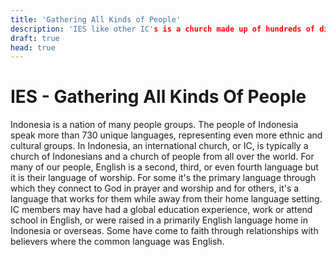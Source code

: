 ```yaml
---
title: 'Gathering All Kinds of People'
description: 'IES like other IC's is a church made up of hundreds of different kinds of people from different places, backgrounds, traditions and expereinces.'
draft: true
head: true
---
```


# IES - Gathering All Kinds Of People

Indonesia is a nation of many people groups. The people of Indonesia speak more than 730 unique languages, representing even more ethnic and cultural groups. In Indonesia, an international church, or IC, is typically a church of Indonesians and a church of people from all over the world. For many of our people, English is a second, third, or even fourth language but it is their language of worship. For some it's the primary language through which they connect to God in prayer and worship and for others, it's a language that works for them while away from their home language setting. IC members may have had a global education experience, work or attend school in English, or were raised in a primarily English language home in Indonesia or overseas. Some have come to faith through relationships with believers where the common language was English.


